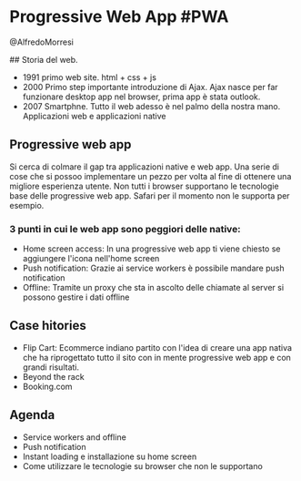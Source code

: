 # Progressive Web App #PWA

@AlfredoMorresi

## Storia del web.
* 1991 primo web site. html + css + js
* 2000 Primo step importante introduzione di Ajax. Ajax nasce per far funzionare desktop app nel browser, prima app è stata outlook.
* 2007 Smartphne. Tutto il web adesso è nel palmo della nostra mano. Applicazioni web e applicazioni native

## Progressive web app
Si cerca di colmare il gap tra applicazioni native e web app.
Una serie di cose che si possoo implementare un pezzo per volta al fine di ottenere una migliore esperienza utente.
Non tutti i browser supportano le tecnologie base delle progressive web app. Safari per il momento non le supporta per esempio.
### 3 punti in cui le web app sono peggiori delle native:
* Home screen access: In una progressive web app ti viene chiesto se aggiungere l'icona nell'home screen
* Push notification: Grazie ai service workers è possibile mandare push notification
* Offline: Tramite un proxy che sta in ascolto delle chiamate al server si possono gestire i dati offline

## Case hitories
* Flip Cart: Ecommerce indiano partito con l'idea di creare una app nativa che ha riprogettato tutto il sito con in mente progressive web app e con grandi risultati.
* Beyond the rack
* Booking.com

## Agenda
* Service workers and offline
* Push notification
* Instant loading e installazione su home screen
* Come utilizzare le tecnologie su browser che non le supportano
